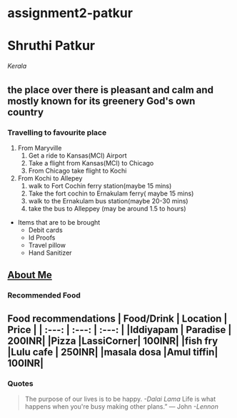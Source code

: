 # assignment2-patkur
# Shruthi Patkur
###### Kerala
the place over there is pleasant and calm and mostly known for its greenery
**God's own country**
---
### Travelling to favourite place
1. From Maryville
   1. Get a ride to Kansas(MCI) Airport
   2. Take a flight from Kansas(MCI) to Chicago
   3. From Chicago take flight to Kochi
2. From Kochi to Allepey
   1. walk to Fort Cochin ferry station(maybe 15 mins)
   2. Take the fort cochin to Ernakulam ferry( maybe 15 mins)
   3. walk to the Ernakulam bus station(maybe 20-30 mins)
   4. take the bus to Alleppey  (may be around 1.5 to hours)
* Items that are to be brought
   * Debit cards
   * Id Proofs
   * Travel pillow
   * Hand Sanitizer

[About Me](AboutMe.md)
---
### Recommended Food
Food recommendations 
| Food/Drink  | Location  | Price |
|   :---:     |   :---:   | :---: |
|Iddiyapam    | Paradise  | 200INR|
|Pizza        |LassiCorner| 100INR|
|fish fry     |Lulu cafe  | 250INR|
|masala dosa  |Amul tiffin| 100INR|
---
### Quotes
>The purpose of our lives is to be happy.
 *-Dalai Lama*
>Life is what happens when you're busy making other plans.” — John   *-Lennon*